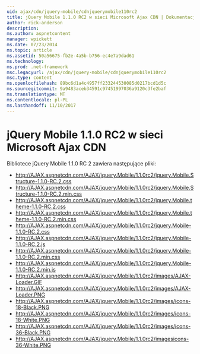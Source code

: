 ```yaml
---
uid: ajax/cdn/jquery-mobile/cdnjquerymobile110rc2
title: jQuery Mobile 1.1.0 RC2 w sieci Microsoft Ajax CDN | Dokumentacja firmy Microsoft
author: rick-anderson
description: 
ms.author: aspnetcontent
manager: wpickett
ms.date: 07/23/2014
ms.topic: article
ms.assetid: 50a56675-fb2e-4a5b-b756-ec4e7a9dad61
ms.technology: 
ms.prod: .net-framework
msc.legacyurl: /ajax/cdn/jquery-mobile/cdnjquerymobile110rc2
msc.type: content
ms.openlocfilehash: 89bc6d1a4c4957ff233244530085d0217bcd1d5c
ms.sourcegitcommit: 9a9483aceb34591c97451997036a9120c3fe2baf
ms.translationtype: MT
ms.contentlocale: pl-PL
ms.lasthandoff: 11/10/2017
---
```

<a name="jquery-mobile-110-rc2-on-the-microsoft-ajax-cdn"></a>jQuery Mobile 1.1.0 RC2 w sieci Microsoft Ajax CDN
====================
Bibliotece jQuery Mobile 1.1.0 RC 2 zawiera następujące pliki:

- http://AJAX.aspnetcdn.com/AJAX/jquery.Mobile/1.1.0rc2/jquery.Mobile.Structure-1.1.0-RC.2.css
- http://AJAX.aspnetcdn.com/AJAX/jquery.Mobile/1.1.0rc2/jquery.Mobile.Structure-1.1.0-RC.2.min.css
- http://AJAX.aspnetcdn.com/AJAX/jquery.Mobile/1.1.0rc2/jquery.Mobile.theme-1.1.0-RC.2.css
- http://AJAX.aspnetcdn.com/AJAX/jquery.Mobile/1.1.0rc2/jquery.Mobile.theme-1.1.0-RC.2.min.css
- http://AJAX.aspnetcdn.com/AJAX/jquery.Mobile/1.1.0rc2/jquery.Mobile-1.1.0-RC.2.css
- http://AJAX.aspnetcdn.com/AJAX/jquery.Mobile/1.1.0rc2/jquery.Mobile-1.1.0-RC.2.js
- http://AJAX.aspnetcdn.com/AJAX/jquery.Mobile/1.1.0rc2/jquery.Mobile-1.1.0-RC.2.min.css
- http://AJAX.aspnetcdn.com/AJAX/jquery.Mobile/1.1.0rc2/jquery.Mobile-1.1.0-RC.2.min.js
- http://AJAX.aspnetcdn.com/AJAX/jquery.Mobile/1.1.0rc2/images/AJAX-Loader.GIF
- http://AJAX.aspnetcdn.com/AJAX/jquery.Mobile/1.1.0rc2/images/AJAX-Loader.PNG
- http://AJAX.aspnetcdn.com/AJAX/jquery.Mobile/1.1.0rc2/images/icons-18-Black.PNG
- http://AJAX.aspnetcdn.com/AJAX/jquery.Mobile/1.1.0rc2/images/icons-18-White.PNG
- http://AJAX.aspnetcdn.com/AJAX/jquery.Mobile/1.1.0rc2/images/icons-36-Black.PNG
- http://AJAX.aspnetcdn.com/AJAX/jquery.Mobile/1.1.0rc2/imagesicons-36-White.PNG

